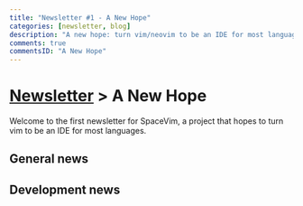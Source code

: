 ```yaml
---
title: "Newsletter #1 - A New Hope"
categories: [newsletter, blog]
description: "A new hope: turn vim/neovim to be an IDE for most languages"
comments: true
commentsID: "A New Hope"
---
```


# [Newsletter](../development#newsletter) > A New Hope

Welcome to the first newsletter for SpaceVim, a project that hopes to turn vim to be an IDE for most languages.

## General news

## Development news
